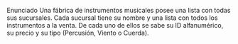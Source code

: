 Enunciado
Una fábrica de instrumentos musicales posee una lista con todas sus sucursales. Cada sucursal tiene
su nombre y una lista con todos los instrumentos a la venta. De cada uno de ellos se sabe su ID
alfanumérico, su precio y su tipo (Percusión, Viento o Cuerda).